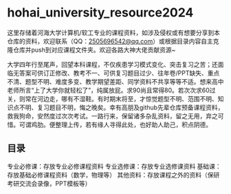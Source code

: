 # hohai_university_resource2024
这里存储着河海大学计算机/软工专业的课程资料，如涉及侵权或有想要分享到本仓库的资料，欢迎联系（QQ：2505696542@qq.com）或根据目录内容自主克隆仓库并push到对应课程文件夹。欢迎各路大神大佬贡献资源~

大学四年行至尾声，回望本科课程，不仅疾患学习模式变化、突击复习之苦；还面临无答案可供订正修改、教考不一、可供复习题目过少、往年卷/PPT缺失、重点不清、题型不明、难度多变、教学期望差距、同学资料不共享等等不适。想来高中老师所言“上了大学你就轻松了”，纯属放屁。求90尚且常得80。若次次求60过关，则常在河边走，哪有不湿鞋。有时期末将至，才惊觉题型不明、范围不明、知识点不明、复习题目不明，悔之晚矣。幸有高朋及github先辈仓库预备课程资料，救我狗命，安然度过次次考试。一路行来，保留诸多杂乱资料，留之无用，弃之可惜。可谓鸡肋。便整理上传，若有缘人寻得此处，也好助人助己，积点阴德。

## 目录
专业必修课：存放专业必修课程资料
专业选修课：存放专业选修课资料
基础课：存放基础必修课程资料（数学，物理等）
其他资料：存放课程之外的资料（保研考研交流会录像，PPT模板等）